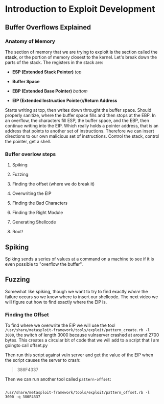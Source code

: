 # Introduction to Exploit Development

## Buffer Overflows Explained

### Anatomy of Memory

The section of memory that we are trying to exploit is the section called
the **stack**, or the portion of memory closest to the kernel. Let's break
down the parts of the stack. The registers in the stack are:

- **ESP (Extended Stack Pointer)** *top*

- **Buffer Space**

- **EBP (Extended Base Pointer)** *bottom*

- **EIP (Extended Instruction Pointer)/Return Address**

Starts writing at top, then writes down throught the buffer space. Should
properly sanitize, where the buffer space fills and then stops at the EBP.
In an overflow, the characters fill ESP, the buffer space, and the EBP,
then continue writing into the EIP. Which really holds a pointer address,
that is an address that points to another set of instructions. Therefore
we can insert directions to our own malicious set of instructions. Control
the stack, control the pointer, get a shell. 

### Buffer overlow steps

1. Spiking

2. Fuzzing

3. Finding the offset (where we do break it)

4. Overwriting the EIP

5. Finding the Bad Characters

6. Finding the Right Module

7. Generating Shellcode

8. Root!

## Spiking

Spiking sends a series of values at a command on a machine to see if it is
even possible to "overflow the buffer". 

## Fuzzing

Somewhat like spiking, though we want to try to find exactly *where* the
failure occurs so we know where to insert our shellcode. The next video we
will figure out how to find exactly where the EIP is.

### Finding the Offset

To find where we overwrite the EIP we will use the tool
`/usr/share/metasploit-framework/tools/exploit/pattern_create.rb -l 3000`,
the switch of length 3000 because vulnserver crashed at around 2700 bytes.
This creates a circular bit of code that we will add to a script that I am
goingto call offset.py 

Then run this script against vuln server and get the value of the EIP when
the script causes the server to crash:

> 386F4337

Then we can run another tool called `pattern-offset`:

```

/usr/share/metasploit-framework/tools/exploit/pattern_offset.rb -l 3000 -q 386F4337

``` 
